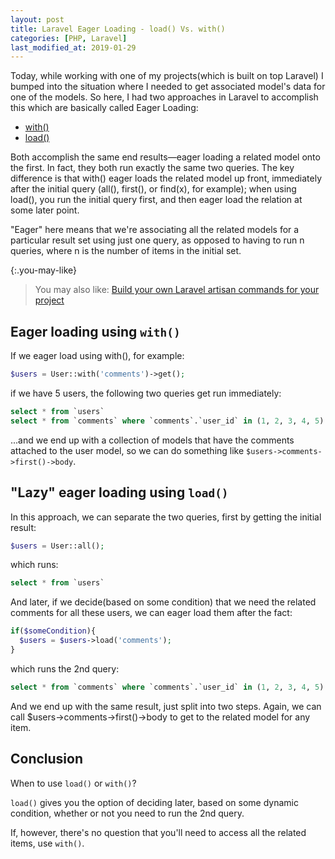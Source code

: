 ```yaml
---
layout: post
title: Laravel Eager Loading - load() Vs. with()
categories: [PHP, Laravel]
last_modified_at: 2019-01-29
---
```


Today, while working with one of my projects(which is built on top Laravel) I bumped into the situation where I needed to get associated model's data for one of the models. So here, I had two approaches in Laravel to accomplish this which are basically called Eager Loading:

  - [with()](https://laravel.com/docs/5.2/eloquent-relationships#eager-loading)
  - [load()](https://laravel.com/docs/5.2/eloquent-relationships#lazy-eager-loading)

Both accomplish the same end results—eager loading a related model onto the first. In fact, they both run exactly the same two queries. The key difference is that with() eager loads the related model up front, immediately after the initial query (all(), first(), or find(x), for example); when using load(), you run the initial query first, and then eager load the relation at some later point.

"Eager" here means that we're associating all the related models for a particular result set using just one query, as opposed to having to run n queries, where n is the number of items in the initial set.

{:.you-may-like}
> You may also like: [Build your own Laravel artisan commands for your project](https://www.amitmerchant.com/build-your-own-laravel-artisan-commands-for-your-project/)

## Eager loading using `with()`

If we eager load using with(), for example:

```php
$users = User::with('comments')->get();
```

if we have 5 users, the following two queries get run immediately:

```sql
select * from `users`
select * from `comments` where `comments`.`user_id` in (1, 2, 3, 4, 5)
```

...and we end up with a collection of models that have the comments attached to the user model, so we can do something like `$users->comments->first()->body`.

## "Lazy" eager loading using `load()`

In this approach, we can separate the two queries, first by getting the initial result:

```php
$users = User::all();
```
which runs:

```sql
select * from `users`
```
And later, if we decide(based on some condition) that we need the related comments for all these users, we can eager load them after the fact:

```php
if($someCondition){
  $users = $users->load('comments');
}
```
which runs the 2nd query:

```sql
select * from `comments` where `comments`.`user_id` in (1, 2, 3, 4, 5)
```

And we end up with the same result, just split into two steps. Again, we can call $users->comments->first()->body to get to the related model for any item.

## Conclusion

When to use `load()` or `with()`?

`load()` gives you the option of deciding later, based on some dynamic condition, whether or not you need to run the 2nd query.

If, however, there's no question that you'll need to access all the related items, use `with()`.
